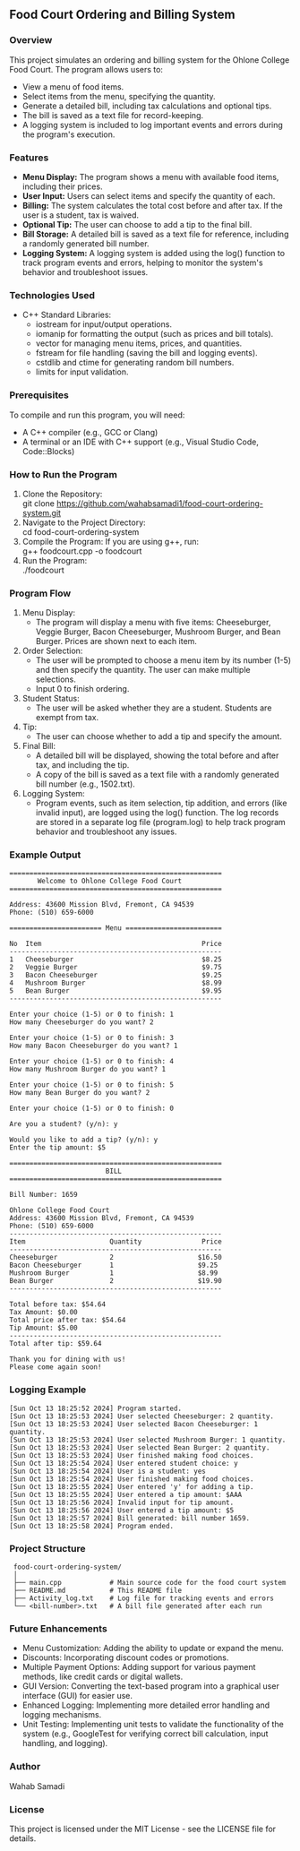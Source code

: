 ## Food Court Ordering and Billing System

### Overview
This project simulates an ordering and billing system for the Ohlone College Food Court. The program allows users to:
+ View a menu of food items.
+ Select items from the menu, specifying the quantity.
+ Generate a detailed bill, including tax calculations and optional tips.
+ The bill is saved as a text file for record-keeping.
+ A logging system is included to log important events and errors during the program's execution.  

### Features
+ **Menu Display:** The program shows a menu with available food items, including their prices.  
+ **User Input:** Users can select items and specify the quantity of each.
+ **Billing:** The system calculates the total cost before and after tax. If the user is a student, tax is waived.  
+ **Optional Tip:** The user can choose to add a tip to the final bill.  
+ **Bill Storage:** A detailed bill is saved as a text file for reference, including a randomly generated bill number.  
+ **Logging System:** A logging system is added using the log() function to track program events and errors, helping to monitor the system's behavior and troubleshoot issues.  

### Technologies Used
+ C++ Standard Libraries:  
  + iostream for input/output operations.  
  + iomanip for formatting the output (such as prices and bill totals).
  + vector for managing menu items, prices, and quantities.
  + fstream for file handling (saving the bill and logging events).
  + cstdlib and ctime for generating random bill numbers.
  + limits for input validation.  

### Prerequisites
To compile and run this program, you will need:  
+ A C++ compiler (e.g., GCC or Clang)  
+ A terminal or an IDE with C++ support (e.g., Visual Studio Code, Code::Blocks)

### How to Run the Program
1. Clone the Repository:  
   git clone https://github.com/wahabsamadi1/food-court-ordering-system.git  
2. Navigate to the Project Directory:  
   cd food-court-ordering-system  
3. Compile the Program: If you are using g++, run:  
   g++ foodcourt.cpp -o foodcourt  
4. Run the Program:  
   ./foodcourt

### Program Flow
1. Menu Display:
   + The program will display a menu with five items: Cheeseburger, Veggie Burger, Bacon Cheeseburger, Mushroom Burger, and Bean Burger. Prices are shown next to each item.
2. Order Selection:  
   + The user will be prompted to choose a menu item by its number (1-5) and then specify the quantity. The user can make multiple selections.  
   + Input 0 to finish ordering.  
3. Student Status:  
   + The user will be asked whether they are a student. Students are exempt from tax.  
4. Tip:
   + The user can choose whether to add a tip and specify the amount.  
5. Final Bill:  
   + A detailed bill will be displayed, showing the total before and after tax, and including the tip.
   + A copy of the bill is saved as a text file with a randomly generated bill number (e.g., 1502.txt).  
6. Logging System:
   + Program events, such as item selection, tip addition, and errors (like invalid input), are logged using the log() function. The log records are stored in a separate log file (program.log) to help track program behavior and troubleshoot any issues.

### Example Output
    =====================================================
           Welcome to Ohlone College Food Court
    =====================================================

    Address: 43600 Mission Blvd, Fremont, CA 94539   
    Phone: (510) 659-6000

    ======================= Menu ========================

    No  Item                                        Price
    -----------------------------------------------------
    1   Cheeseburger                                $8.25
    2   Veggie Burger                               $9.75
    3   Bacon Cheeseburger                          $9.25
    4   Mushroom Burger                             $8.99
    5   Bean Burger                                 $9.95
    -----------------------------------------------------

    Enter your choice (1-5) or 0 to finish: 1
    How many Cheeseburger do you want? 2

    Enter your choice (1-5) or 0 to finish: 3
    How many Bacon Cheeseburger do you want? 1

    Enter your choice (1-5) or 0 to finish: 4
    How many Mushroom Burger do you want? 1

    Enter your choice (1-5) or 0 to finish: 5
    How many Bean Burger do you want? 2

    Enter your choice (1-5) or 0 to finish: 0

    Are you a student? (y/n): y

    Would you like to add a tip? (y/n): y
    Enter the tip amount: $5

    =====================================================
                            BILL
    =====================================================

    Bill Number: 1659

    Ohlone College Food Court
    Address: 43600 Mission Blvd, Fremont, CA 94539
    Phone: (510) 659-6000
    -----------------------------------------------------
    Item                     Quantity               Price
    -----------------------------------------------------
    Cheeseburger             2                     $16.50
    Bacon Cheeseburger       1                     $9.25
    Mushroom Burger          1                     $8.99
    Bean Burger              2                     $19.90
    -----------------------------------------------------

    Total before tax: $54.64
    Tax Amount: $0.00
    Total price after tax: $54.64
    Tip Amount: $5.00
    -----------------------------------------------------
    Total after tip: $59.64

    Thank you for dining with us!
    Please come again soon!


### Logging Example  
    [Sun Oct 13 18:25:52 2024] Program started.
    [Sun Oct 13 18:25:53 2024] User selected Cheeseburger: 2 quantity.
    [Sun Oct 13 18:25:53 2024] User selected Bacon Cheeseburger: 1 quantity.
    [Sun Oct 13 18:25:53 2024] User selected Mushroom Burger: 1 quantity.
    [Sun Oct 13 18:25:53 2024] User selected Bean Burger: 2 quantity.
    [Sun Oct 13 18:25:53 2024] User finished making food choices.
    [Sun Oct 13 18:25:54 2024] User entered student choice: y
    [Sun Oct 13 18:25:54 2024] User is a student: yes
    [Sun Oct 13 18:25:54 2024] User finished making food choices.
    [Sun Oct 13 18:25:55 2024] User entered 'y' for adding a tip.
    [Sun Oct 13 18:25:55 2024] User entered a tip amount: $AAA
    [Sun Oct 13 18:25:56 2024] Invalid input for tip amount.
    [Sun Oct 13 18:25:56 2024] User entered a tip amount: $5
    [Sun Oct 13 18:25:57 2024] Bill generated: bill number 1659.
    [Sun Oct 13 18:25:58 2024] Program ended.

### Project Structure
     food-court-ordering-system/
     │
     ├── main.cpp            # Main source code for the food court system
     ├── README.md           # This README file
     ├── Activity_log.txt    # Log file for tracking events and errors
     └── <bill-number>.txt   # A bill file generated after each run


### Future Enhancements
+ Menu Customization: Adding the ability to update or expand the menu.
+ Discounts: Incorporating discount codes or promotions.
+ Multiple Payment Options: Adding support for various payment methods, like credit cards or digital wallets.
+ GUI Version: Converting the text-based program into a graphical user interface (GUI) for easier use.
+ Enhanced Logging: Implementing more detailed error handling and logging mechanisms.
+ Unit Testing: Implementing unit tests to validate the functionality of the system (e.g., GoogleTest for verifying correct bill calculation, input handling, and logging).
  
### Author
Wahab Samadi

### License
This project is licensed under the MIT License - see the LICENSE file for details.


